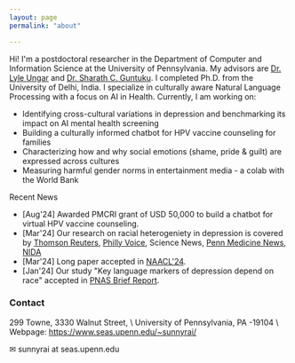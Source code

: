 ```yaml
---
layout: page
permalink: "about"

---
```


Hi! I'm a postdoctoral researcher in the Department of Computer and Information Science at the University of Pennsylvania. My advisors are [Dr. Lyle Ungar](https://www.cis.upenn.edu/~ungar/) and [Dr. Sharath C. Guntuku](https://sharathg.cis.upenn.edu/). I completed Ph.D. from the University of Delhi, India. I specialize in culturally aware Natural Language Processing with a focus on AI in Health. Currently, I am working on:

- Identifying cross-cultural variations in depression and benchmarking its impact on AI mental health screening
- Building a culturally informed chatbot for HPV vaccine counseling for families
- Characterizing how and why social emotions (shame, pride & guilt) are expressed across cultures
- Measuring harmful gender norms in entertainment media - a colab with the World Bank

Recent News

* [Aug'24] Awarded PMCRI grant of USD 50,000 to build a chatbot for virtual HPV vaccine counseling.
* [Mar'24] Our research on racial heterogeniety in depression is covered by [Thomson Reuters](https://www.reuters.com/business/healthcare-pharmaceuticals/ai-fails-detect-depression-signs-social-media-posts-by-black-americans-study-2024-03-28/), [Philly Voice](https://www.phillyvoice.com/artificial-intelligence-depression-mental-health-racial-disparities-penn-study-ai/), Science News, [Penn Medicine News](https://www.pennmedicine.org/news/news-releases/2024/march/depression-in-black-people-unnoticed-by-ai-analyzing-social-media), [NIDA](https://nida.nih.gov/news-events/news-releases/2024/03/analysis-of-social-media-language-using-ai-models-predicts-depression-severity-for-white-americans-but-not-black-americans)
* [Mar'24] Long paper accepted in [NAACL'24](https://2024.naacl.org/).
* [Jan'24] Our study "Key language markers of depression depend on race" accepted in <a href = "https://www.pnas.org/doi/10.1073/pnas.2319837121">PNAS Brief Report</a>. 


### Contact

299 Towne, 3330 Walnut Street, \\
University of Pennsylvania, PA -19104 \\
Webpage: 
<a href="https://www.seas.upenn.edu/~sunnyrai/">https://www.seas.upenn.edu/~sunnyrai/</a>


&#9993; sunnyrai at seas.upenn.edu